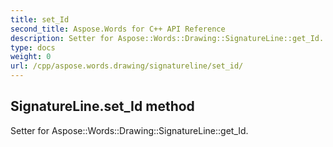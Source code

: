 ```yaml
---
title: set_Id
second_title: Aspose.Words for C++ API Reference
description: Setter for Aspose::Words::Drawing::SignatureLine::get_Id. 
type: docs
weight: 0
url: /cpp/aspose.words.drawing/signatureline/set_id/
---
```

## SignatureLine.set_Id method


Setter for Aspose::Words::Drawing::SignatureLine::get_Id. 


